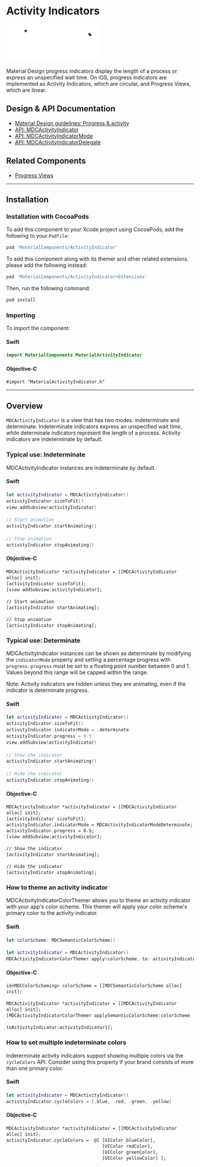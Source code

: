 <!--docs:
title: "Activity Indicators"
layout: detail
section: components
excerpt: "Progress and activity indicators are visual indications of an app loading content."
iconId: progress_activity
path: /catalog/progress-indicators/activity-indicators/
api_doc_root: true
-->

# Activity Indicators

<div class="article__asset article__asset--screenshot">
  <img src="docs/assets/activityindicator.gif" alt="Activity Indicator" width="254">
</div>

Material Design progress indicators display the length of a process or express an unspecified wait
time. On iOS, progress indicators are implemented as Activity Indicators, which are circular, and
Progress Views, which are linear.

## Design & API Documentation

<ul class="icon-list">
  <li class="icon-list-item icon-list-item--spec"><a href="https://material.io/guidelines/components/progress-activity.html">Material Design guidelines: Progress & activity</a></li>
  <li class="icon-list-item icon-list-item--link"><a href="https://material.io/components/ios/catalog/progress-indicators/activity-indicators/api-docs/Classes/MDCActivityIndicator.html">API: MDCActivityIndicator</a></li>
  <li class="icon-list-item icon-list-item--link"><a href="https://material.io/components/ios/catalog/progress-indicators/activity-indicators/api-docs/Enums/MDCActivityIndicatorMode.html">API: MDCActivityIndicatorMode</a></li>
  <li class="icon-list-item icon-list-item--link"><a href="https://material.io/components/ios/catalog/progress-indicators/activity-indicators/api-docs/Protocols/MDCActivityIndicatorDelegate.html">API: MDCActivityIndicatorDelegate</a></li>
</ul>

## Related Components

<ul class="icon-list">
  <li class="icon-list-item icon-list-item--components"><a href="../ProgressView">Progress Views</a></li>
</ul>

- - -

## Installation

### Installation with CocoaPods

To add this component to your Xcode project using CocoaPods, add the following to your `Podfile`:

``` bash
pod 'MaterialComponents/ActivityIndicator'
```
<!--{: .code-renderer.code-renderer--install }-->

To add this component along with its themer and other related extensions, please add the following instead:
``` bash
pod 'MaterialComponents/ActivityIndicator+Extensions'
```

Then, run the following command:

``` bash
pod install
```

### Importing

To import the component:

<!--<div class="material-code-render" markdown="1">-->
#### Swift
``` swift
import MaterialComponents.MaterialActivityIndicator
```

#### Objective-C

``` objc
#import "MaterialActivityIndicator.h"
```
<!--</div>-->

- - -

## Overview

`MDCActivityIndicator` is a view that has two modes: indeterminate and determinate. Indeterminate
indicators express an unspecified wait time, while determinate indicators represent the length of a
process. Activity indicators are indeterminate by default.

### Typical use: Indeterminate

MDCActivityIndicator instances are indeterminate by default.

<!--<div class="material-code-render" markdown="1">-->
#### Swift
``` swift
let activityIndicator = MDCActivityIndicator()
activityIndicator.sizeToFit()
view.addSubview(activityIndicator)

// Start animation
activityIndicator.startAnimating()

// Stop animation
activityIndicator.stopAnimating()
```

#### Objective-C

``` objc
MDCActivityIndicator *activityIndicator = [[MDCActivityIndicator alloc] init];
[activityIndicator sizeToFit];
[view addSubview:activityIndicator];

// Start animation
[activityIndicator startAnimating];

// Stop animation
[activityIndicator stopAnimating];
```
<!--</div>-->


### Typical use: Determinate

MDCActivityIndicator instances can be shown as determinate by modifying the `indicatorMode`
property and setting a percentage progress with `progress`. `progress` must be set to a floating
point number between 0 and 1. Values beyond this range will be capped within the range.

Note: Activity indicators are hidden unless they are animating, even if the indicator is determinate
progress.

<!--<div class="material-code-render" markdown="1">-->
#### Swift
``` swift
let activityIndicator = MDCActivityIndicator()
activityIndicator.sizeToFit()
activityIndicator.indicatorMode = .determinate
activityIndicator.progress = 0.5
view.addSubview(activityIndicator)

// Show the indicator
activityIndicator.startAnimating()

// Hide the indicator
activityIndicator.stopAnimating()
```

#### Objective-C

``` objc
MDCActivityIndicator *activityIndicator = [[MDCActivityIndicator alloc] init];
[activityIndicator sizeToFit];
activityIndicator.indicatorMode = MDCActivityIndicatorModeDeterminate;
activityIndicator.progress = 0.5;
[view addSubview:activityIndicator];

// Show the indicator
[activityIndicator startAnimating];

// Hide the indicator
[activityIndicator stopAnimating];
```
<!--</div>-->

### How to theme an activity indicator

MDCActivityIndicatorColorThemer allows you to theme an activity indicator with your app's color
scheme. This themer will apply your color scheme's primary color to the activity indicator.

<!--<div class="material-code-render" markdown="1">-->
#### Swift
``` swift
let colorScheme: MDCSemanticColorScheme()

let activityIndicator = MDCActivityIndicator()
MDCActivityIndicatorColorThemer.apply(colorScheme, to: activityIndicator)
```

#### Objective-C

``` objc
id<MDCColorScheming> colorScheme = [[MDCSemanticColorScheme alloc] init];

MDCActivityIndicator *activityIndicator = [[MDCActivityIndicator alloc] init];
[MDCActivityIndicatorColorThemer applySemanticColorScheme:colorScheme
                                      toActivityIndicator:activityIndicator1];
```
<!--</div>-->

### How to set multiple indeterminate colors

Indeterminate activity indicators support showing multiple colors via the `cycleColors` API.
Consider using this property if your brand consists of more than one primary color.

<!--<div class="material-code-render" markdown="1">-->
#### Swift
``` swift
let activityIndicator = MDCActivityIndicator()
activityIndicator.cycleColors = [.blue, .red, .green, .yellow]
```

#### Objective-C

``` objc
MDCActivityIndicator *activityIndicator = [[MDCActivityIndicator alloc] init];
activityIndicator.cycleColors =  @[ [UIColor blueColor],
                                    [UIColor redColor],
                                    [UIColor greenColor],
                                    [UIColor yellowColor] ];
```
<!--</div>-->
